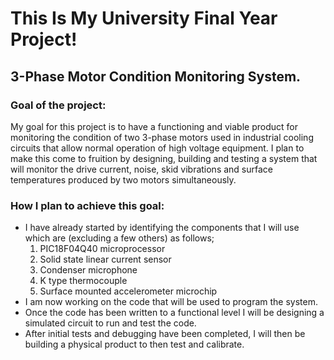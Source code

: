 # This Is My University Final Year Project!

## 3-Phase Motor Condition Monitoring System.

### Goal of the project:
My goal for this project is to have a functioning and viable product for monitoring the condition of two 3-phase motors used in industrial cooling circuits that allow normal operation of high voltage equipment. I plan to make this come to fruition by designing, building and testing a system that will monitor the drive current, noise, skid vibrations and surface temperatures produced by two motors simultaneously.

### How I plan to achieve this goal:
- I have already started by identifying the components that I will use which are (excluding a few others) as follows;
  1. PIC18F04Q40 microprocessor
  2. Solid state linear current sensor
  3. Condenser microphone
  4. K type thermocouple
  5. Surface mounted accelerometer microchip
- I am now working on the code that will be used to program the system.
- Once the code has been written to a functional level I will be designing a simulated circuit to run and test the code.
- After initial tests and debugging have been completed, I will then be building a physical product to then test and calibrate.
